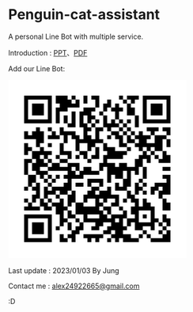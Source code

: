 # Penguin-cat-assistant
A personal Line Bot with multiple service. 

Introduction : [PPT](https://github.com/Jung217/Penguin-cat-assistant/blob/main/Introduction/%E7%AC%AC%E5%85%AB%E7%B5%84-%E8%B2%93%E8%B2%93%E4%BC%81%E9%B5%9D%E5%B0%8F%E5%8A%A9%E6%89%8B.pptx)、[PDF](https://github.com/Jung217/Penguin-cat-assistant/blob/main/Introduction/%E7%AC%AC%E5%85%AB%E7%B5%84-%E8%B2%93%E8%B2%93%E4%BC%81%E9%B5%9D%E5%B0%8F%E5%8A%A9%E6%89%8B.pdf)

Add our Line Bot:

![image](https://github.com/Jung217/Penguin-cat-assistant/blob/main/pic/Line.png)

Last update : 2023/01/03 By Jung 

Contact me : alex24922665@gmail.com

:D